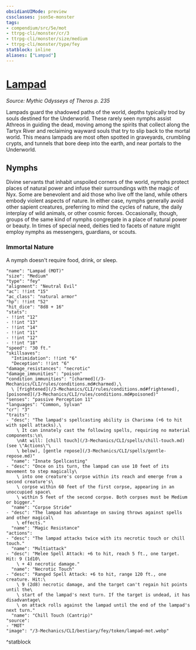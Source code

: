 ```yaml
---
obsidianUIMode: preview
cssclasses: json5e-monster
tags:
- compendium/src/5e/mot
- ttrpg-cli/monster/cr/3
- ttrpg-cli/monster/size/medium
- ttrpg-cli/monster/type/fey
statblock: inline
aliases: ["Lampad"]
---
```

# [Lampad](3-Mechanics\CLI\bestiary\fey/lampad-mot.md)
*Source: Mythic Odysseys of Theros p. 235*  

Lampads guard the shadowed paths of the world, depths typically trod by souls destined for the Underworld. These rarely seen nymphs assist Athreos in guiding the dead, moving among the spirits that collect along the Tartyx River and reclaiming wayward souls that try to slip back to the mortal world. This means lampads are most often spotted in graveyards, crumbling crypts, and tunnels that bore deep into the earth, and near portals to the Underworld.

## Nymphs

Divine servants that inhabit unspoiled corners of the world, nymphs protect places of natural power and infuse their surroundings with the magic of Nyx. Some are benevolent and aid those who live off the land, while others embody violent aspects of nature. In either case, nymphs generally avoid other sapient creatures, preferring to mind the cycles of nature, the daily interplay of wild animals, or other cosmic forces. Occasionally, though, groups of the same kind of nymphs congregate in a place of natural power or beauty. In times of special need, deities tied to facets of nature might employ nymphs as messengers, guardians, or scouts.

### Immortal Nature

A nymph doesn't require food, drink, or sleep.

```statblock
"name": "Lampad (MOT)"
"size": "Medium"
"type": "fey"
"alignment": "Neutral Evil"
"ac": !!int "15"
"ac_class": "natural armor"
"hp": !!int "52"
"hit_dice": "8d8 + 16"
"stats":
- !!int "12"
- !!int "13"
- !!int "14"
- !!int "11"
- !!int "12"
- !!int "18"
"speed": "30 ft."
"skillsaves":
  "Intimidation": !!int "6"
  "Deception": !!int "6"
"damage_resistances": "necrotic"
"damage_immunities": "poison"
"condition_immunities": "[charmed](/3-Mechanics/CLI/rules/conditions.md#charmed),\
  \ [frightened](/3-Mechanics/CLI/rules/conditions.md#frightened), [poisoned](/3-Mechanics/CLI/rules/conditions.md#poisoned)"
"senses": "passive Perception 11"
"languages": "Common, Sylvan"
"cr": "3"
"traits":
- "desc": "The lampad's spellcasting ability is Charisma (+6 to hit with spell attacks).\
    \ It can innately cast the following spells, requiring no material components:\n\
    \nAt will: [chill touch](/3-Mechanics/CLI/spells/chill-touch.md) (see \"Actions\"\
    \ below), [gentle repose](/3-Mechanics/CLI/spells/gentle-repose.md)"
  "name": "Innate Spellcasting"
- "desc": "Once on its turn, the lampad can use 10 feet of its movement to step magically\
    \ into one creature's corpse within its reach and emerge from a second creature's\
    \ corpse within 60 feet of the first corpse, appearing in an unoccupied space\
    \ within 5 feet of the second corpse. Both corpses must be Medium or bigger."
  "name": "Corpse Stride"
- "desc": "The lampad has advantage on saving throws against spells and other magical\
    \ effects."
  "name": "Magic Resistance"
"actions":
- "desc": "The lampad attacks twice with its necrotic touch or chill touch."
  "name": "Multiattack"
- "desc": "Melee Spell Attack: +6 to hit, reach 5 ft., one target. Hit: 9 (1d10\
    \ + 4) necrotic damage."
  "name": "Necrotic Touch"
- "desc": "Ranged Spell Attack: +6 to hit, range 120 ft., one creature. Hit:\
    \ 9 (2d8) necrotic damage, and the target can't regain hit points until the\
    \ start of the lampad's next turn. If the target is undead, it has disadvantage\
    \ on attack rolls against the lampad until the end of the lampad's next turn."
  "name": "Chill Touch (Cantrip)"
"source":
- "MOT"
"image": "/3-Mechanics/CLI/bestiary/fey/token/lampad-mot.webp"
```
^statblock